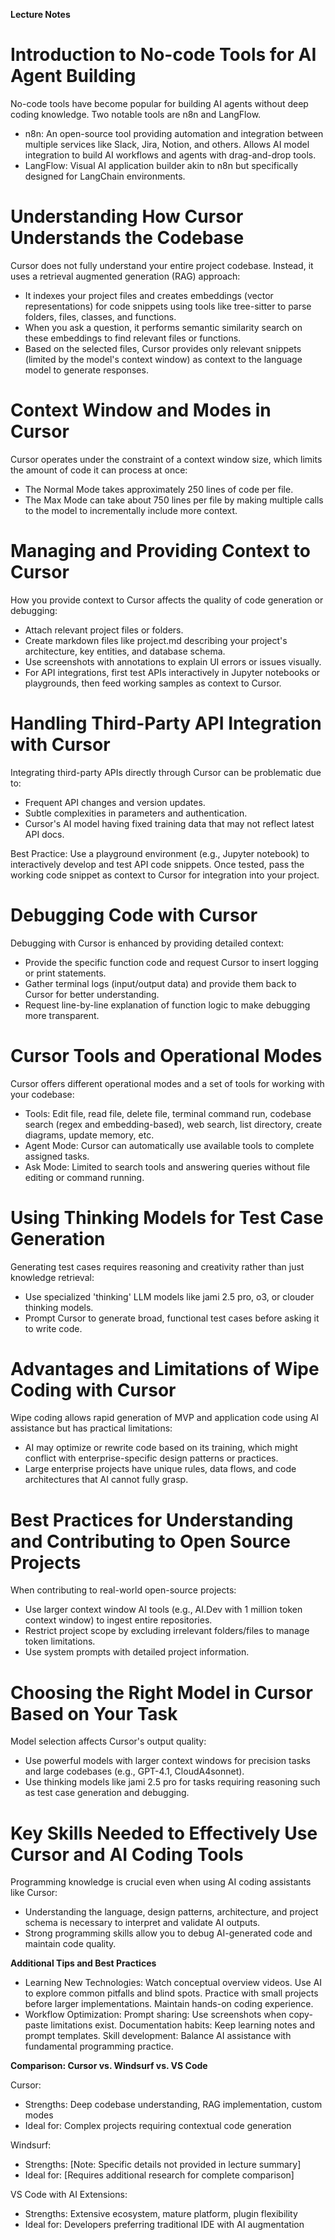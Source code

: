 **Lecture Notes**

# Introduction to No-code Tools for AI Agent Building

No-code tools have become popular for building AI agents without deep coding knowledge. Two notable tools are n8n and LangFlow.

* n8n: An open-source tool providing automation and integration between multiple services like Slack, Jira, Notion, and others. Allows AI model integration to build AI workflows and agents with drag-and-drop tools.
* LangFlow: Visual AI application builder akin to n8n but specifically designed for LangChain environments.

# Understanding How Cursor Understands the Codebase

Cursor does not fully understand your entire project codebase. Instead, it uses a retrieval augmented generation (RAG) approach:

* It indexes your project files and creates embeddings (vector representations) for code snippets using tools like tree-sitter to parse folders, files, classes, and functions.
* When you ask a question, it performs semantic similarity search on these embeddings to find relevant files or functions.
* Based on the selected files, Cursor provides only relevant snippets (limited by the model's context window) as context to the language model to generate responses.

# Context Window and Modes in Cursor

Cursor operates under the constraint of a context window size, which limits the amount of code it can process at once:

* The Normal Mode takes approximately 250 lines of code per file.
* The Max Mode can take about 750 lines per file by making multiple calls to the model to incrementally include more context.

# Managing and Providing Context to Cursor

How you provide context to Cursor affects the quality of code generation or debugging:

* Attach relevant project files or folders.
* Create markdown files like project.md describing your project's architecture, key entities, and database schema.
* Use screenshots with annotations to explain UI errors or issues visually.
* For API integrations, first test APIs interactively in Jupyter notebooks or playgrounds, then feed working samples as context to Cursor.

# Handling Third-Party API Integration with Cursor

Integrating third-party APIs directly through Cursor can be problematic due to:

* Frequent API changes and version updates.
* Subtle complexities in parameters and authentication.
* Cursor's AI model having fixed training data that may not reflect latest API docs.

Best Practice: Use a playground environment (e.g., Jupyter notebook) to interactively develop and test API code snippets. Once tested, pass the working code snippet as context to Cursor for integration into your project.

# Debugging Code with Cursor

Debugging with Cursor is enhanced by providing detailed context:

* Provide the specific function code and request Cursor to insert logging or print statements.
* Gather terminal logs (input/output data) and provide them back to Cursor for better understanding.
* Request line-by-line explanation of function logic to make debugging more transparent.

# Cursor Tools and Operational Modes

Cursor offers different operational modes and a set of tools for working with your codebase:

* Tools: Edit file, read file, delete file, terminal command run, codebase search (regex and embedding-based), web search, list directory, create diagrams, update memory, etc.
* Agent Mode: Cursor can automatically use available tools to complete assigned tasks.
* Ask Mode: Limited to search tools and answering queries without file editing or command running.

# Using Thinking Models for Test Case Generation

Generating test cases requires reasoning and creativity rather than just knowledge retrieval:

* Use specialized 'thinking' LLM models like jami 2.5 pro, o3, or clouder thinking models.
* Prompt Cursor to generate broad, functional test cases before asking it to write code.

# Advantages and Limitations of Wipe Coding with Cursor

Wipe coding allows rapid generation of MVP and application code using AI assistance but has practical limitations:

* AI may optimize or rewrite code based on its training, which might conflict with enterprise-specific design patterns or practices.
* Large enterprise projects have unique rules, data flows, and code architectures that AI cannot fully grasp.

# Best Practices for Understanding and Contributing to Open Source Projects

When contributing to real-world open-source projects:

* Use larger context window AI tools (e.g., AI.Dev with 1 million token context window) to ingest entire repositories.
* Restrict project scope by excluding irrelevant folders/files to manage token limitations.
* Use system prompts with detailed project information.

# Choosing the Right Model in Cursor Based on Your Task

Model selection affects Cursor's output quality:

* Use powerful models with larger context windows for precision tasks and large codebases (e.g., GPT-4.1, CloudA4sonnet).
* Use thinking models like jami 2.5 pro for tasks requiring reasoning such as test case generation and debugging.

# Key Skills Needed to Effectively Use Cursor and AI Coding Tools

Programming knowledge is crucial even when using AI coding assistants like Cursor:

* Understanding the language, design patterns, architecture, and project schema is necessary to interpret and validate AI outputs.
* Strong programming skills allow you to debug AI-generated code and maintain code quality.

**Additional Tips and Best Practices**

* Learning New Technologies: Watch conceptual overview videos. Use AI to explore common pitfalls and blind spots. Practice with small projects before larger implementations. Maintain hands-on coding experience.
* Workflow Optimization: Prompt sharing: Use screenshots when copy-paste limitations exist. Documentation habits: Keep learning notes and prompt templates. Skill development: Balance AI assistance with fundamental programming practice.

**Comparison: Cursor vs. Windsurf vs. VS Code**

Cursor:

* Strengths: Deep codebase understanding, RAG implementation, custom modes
* Ideal for: Complex projects requiring contextual code generation

Windsurf:

* Strengths: [Note: Specific details not provided in lecture summary]
* Ideal for: [Requires additional research for complete comparison]

VS Code with AI Extensions:

* Strengths: Extensive ecosystem, mature platform, plugin flexibility
* Ideal for: Developers preferring traditional IDE with AI augmentation
